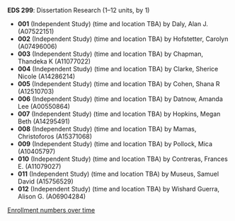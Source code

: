 **EDS 299**: Dissertation Research (1–12 units, by 1)

- **001** (Independent Study) (time and location TBA) by Daly, Alan J. (A07522151)
- **002** (Independent Study) (time and location TBA) by Hofstetter, Carolyn (A07496006)
- **003** (Independent Study) (time and location TBA) by Chapman, Thandeka K (A11077022)
- **004** (Independent Study) (time and location TBA) by Clarke, Sherice Nicole (A14286214)
- **005** (Independent Study) (time and location TBA) by Cohen, Shana R (A12510703)
- **006** (Independent Study) (time and location TBA) by Datnow, Amanda Lee (A00550864)
- **007** (Independent Study) (time and location TBA) by Hopkins, Megan Beth (A14295491)
- **008** (Independent Study) (time and location TBA) by Mamas, Christoforos (A15371068)
- **009** (Independent Study) (time and location TBA) by Pollock, Mica (A10405797)
- **010** (Independent Study) (time and location TBA) by Contreras, Frances E. (A11079027)
- **011** (Independent Study) (time and location TBA) by Museus, Samuel David (A15756529)
- **012** (Independent Study) (time and location TBA) by Wishard Guerra, Alison G. (A06904284)

[Enrollment numbers over time](./EDS299.tsv)
